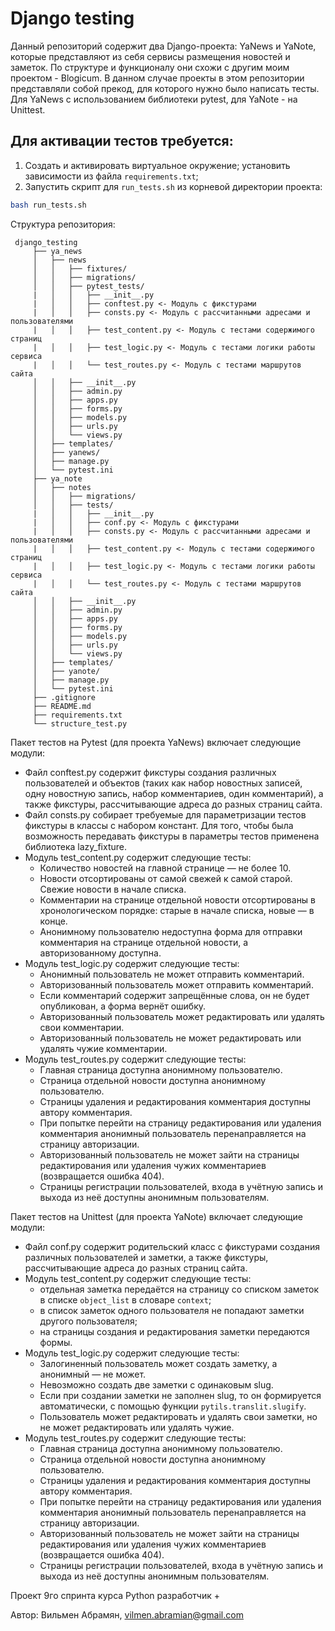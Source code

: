 # Django testing  
Данный репозиторий содержит два Django-проекта: YaNews и YaNote, которые представляют из себя сервисы размещения новостей и заметок. По структуре и функционалу они схожи с другим моим проектом - Blogicum. В данном случае проекты в этом репозитории представляли собой прекод, для которого нужно было написать тесты. Для YaNews с использованием библиотеки pytest, для YaNote - на Unittest.

## Для активации тестов требуется:
1. Создать и активировать виртуальное окружение; установить зависимости из файла `requirements.txt`;
2. Запустить скрипт для `run_tests.sh` из корневой директории проекта:
```sh
bash run_tests.sh
```

Структура репозитория:
```
 django_testing
     ├── ya_news
     │   ├── news
     │   │   ├── fixtures/
     │   │   ├── migrations/
     │   │   ├── pytest_tests/
     |   │   │   ├── __init__.py
     |   │   │   ├── conftest.py <- Модуль с фикстурами
     |   │   │   ├── consts.py <- Модуль с рассчитанными адресами и пользователями
     |   │   │   ├── test_content.py <- Модуль с тестами содержимого страниц
     |   │   │   ├── test_logic.py <- Модуль с тестами логики работы сервиса
     |   │   │   └── test_routes.py <- Модуль с тестами маршрутов сайта
     │   │   ├── __init__.py
     │   │   ├── admin.py
     │   │   ├── apps.py
     │   │   ├── forms.py
     │   │   ├── models.py
     │   │   ├── urls.py
     │   │   └── views.py
     │   ├── templates/
     │   ├── yanews/
     │   ├── manage.py
     │   └── pytest.ini
     ├── ya_note
     │   ├── notes
     │   │   ├── migrations/
     │   │   ├── tests/
     |   │   │   ├── __init__.py
     |   │   │   ├── conf.py <- Модуль с фикстурами
     |   │   │   ├── consts.py <- Модуль с рассчитанными адресами и пользователями
     |   │   │   ├── test_content.py <- Модуль с тестами содержимого страниц
     |   │   │   ├── test_logic.py <- Модуль с тестами логики работы сервиса
     |   │   │   └── test_routes.py <- Модуль с тестами маршрутов сайта
     │   │   ├── __init__.py
     │   │   ├── admin.py
     │   │   ├── apps.py
     │   │   ├── forms.py
     │   │   ├── models.py
     │   │   ├── urls.py
     │   │   └── views.py
     │   ├── templates/
     │   ├── yanote/
     │   ├── manage.py
     │   └── pytest.ini
     ├── .gitignore
     ├── README.md
     ├── requirements.txt
     └── structure_test.py
```
Пакет тестов на Pytest (для проекта YaNews) включает следующие модули:
* Файл conftest.py содержит фикстуры создания различных пользователей и объектов (таких как набор новостных записей, одну новостную запись, набор комментариев, один комментарий), а также фикстуры, рассчитывающие адреса до разных страниц сайта.
* Файл consts.py собирает требуемые для параметризации тестов фикстуры в классы с набором констант. Для того, чтобы была возможность передавать фикстуры в параметры тестов применена библиотека lazy_fixture.
* Модуль test_content.py содержит следующие тесты:
  -   Количество новостей на главной странице — не более 10.
  -   Новости отсортированы от самой свежей к самой старой. Свежие новости в начале списка.
  -   Комментарии на странице отдельной новости отсортированы в хронологическом порядке: старые в начале списка, новые — в конце.
  -   Анонимному пользователю недоступна форма для отправки комментария на странице отдельной новости, а авторизованному доступна. 
*  Модуль test_logic.py содержит следующие тесты:
   -    Анонимный пользователь не может отправить комментарий.
   -    Авторизованный пользователь может отправить комментарий.
   -    Если комментарий содержит запрещённые слова, он не будет опубликован, а форма вернёт ошибку.
   -   Авторизованный пользователь может редактировать или удалять свои комментарии.
   -   Авторизованный пользователь не может редактировать или удалять чужие комментарии.
  *  Модуль test_routes.py содержит следующие тесты:
     -   Главная страница доступна анонимному пользователю.
     -   Страница отдельной новости доступна анонимному пользователю.
     -   Страницы удаления и редактирования комментария доступны автору комментария.
     -   При попытке перейти на страницу редактирования или удаления комментария анонимный пользователь перенаправляется на страницу авторизации.
     -   Авторизованный пользователь не может зайти на страницы редактирования или удаления чужих комментариев (возвращается ошибка 404).
     -   Страницы регистрации пользователей, входа в учётную запись и выхода из неё доступны анонимным пользователям.

Пакет тестов на Unittest (для проекта YaNote) включает следующие модули:
* Файл conf.py содержит родительский класс с фикстурами создания различных пользователей и заметки, а также фикстуры, рассчитывающие адреса до разных страниц сайта.
* Модуль test_content.py содержит следующие тесты:
  -   отдельная заметка передаётся на страницу со списком заметок в списке `object_list` в словаре `context`;
  -   в список заметок одного пользователя не попадают заметки другого пользователя;
  -   на страницы создания и редактирования заметки передаются формы.
*  Модуль test_logic.py содержит следующие тесты:
   -   Залогиненный пользователь может создать заметку, а анонимный — не может.
   -   Невозможно создать две заметки с одинаковым slug.
   -   Если при создании заметки не заполнен slug, то он формируется автоматически, с помощью функции `pytils.translit.slugify`.
   -   Пользователь может редактировать и удалять свои заметки, но не может редактировать или удалять чужие.
  *  Модуль test_routes.py содержит следующие тесты:
     -   Главная страница доступна анонимному пользователю.
     -   Страница отдельной новости доступна анонимному пользователю.
     -   Страницы удаления и редактирования комментария доступны автору комментария.
     -   При попытке перейти на страницу редактирования или удаления комментария анонимный пользователь перенаправляется на страницу авторизации.
     -   Авторизованный пользователь не может зайти на страницы редактирования или удаления чужих комментариев (возвращается ошибка 404).
     -   Страницы регистрации пользователей, входа в учётную запись и выхода из неё доступны анонимным пользователям.

Проект 9го спринта курса Python разработчик +

Автор: Вильмен Абрамян, vilmen.abramian@gmail.com
